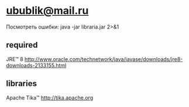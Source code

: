# ubublik@mail.ru
Посмотреть ошибки: java -jar libraria.jar 2>&1

## required
JRE™ 8 http://www.oracle.com/technetwork/java/javase/downloads/jre8-downloads-2133155.html

## libraries
Apache Tika™ http://tika.apache.org
